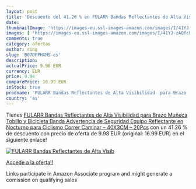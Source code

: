 ```yaml
---
layout: post
title: 'Descuento del 41.26 % en FULARR Bandas Reflectantes de Alta Visib'
date: 
thumbnailImage: 'https://images-eu.ssl-images-amazon.com/images/I/41YJ-zAQfcL._SL200_.jpg'
images: [ 'https://images-eu.ssl-images-amazon.com/images/I/41YJ-zAQfcL._SL200_.jpg' ]
comments: true
category: ofertas
author: ring
slug: 'B07DFPHXMS-es'
description:
actualPrice: 9.98 EUR
currency: EUR
price: 9.98
comparePrice: 16.99 EUR
inStock: true
prodname: 'FULARR Bandas Reflectantes de Alta Visibilidad  para Brazo  Muñeca  Tobillo y Bicicleta  Banda Advertencia de Seguridad  Equipo Reflectante en Nocturno para Ciclismo  Correr  Caminar – 40X3CM – 20Pcs'
country: 'es'
---
```


Tienes [FULARR Bandas Reflectantes de Alta Visibilidad  para Brazo  Muñeca  Tobillo y Bicicleta  Banda Advertencia de Seguridad  Equipo Reflectante en Nocturno para Ciclismo  Correr  Caminar – 40X3CM – 20Pcs](https://www.amazon.es/dp/B07DFPHXMS/?tag=tolees-21) con un 41.26 % de descuento con precio de oferta de 9.98 EUR (original: 16.99 EUR) en el siguiente enlace!

[![FULARR Bandas Reflectantes de Alta Visib](https://images-eu.ssl-images-amazon.com/images/I/41YJ-zAQfcL._SL200_.jpg)](https://www.amazon.es/dp/B07DFPHXMS/?tag=tolees-21)

[Accede a la oferta!!](https://www.amazon.es/dp/B07DFPHXMS/?tag=tolees-21)

Links participate in Amazon Associate program and might generate a comission on qualifying sales


